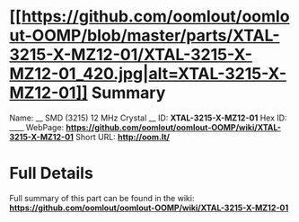 
[[https://github.com/oomlout/oomlout-OOMP/blob/master/parts/XTAL-3215-X-MZ12-01/XTAL-3215-X-MZ12-01_420.jpg|alt=XTAL-3215-X-MZ12-01]] 
Summary
=================

Name: __ SMD (3215) 12 MHz Crystal __
ID: __XTAL-3215-X-MZ12-01__
Hex ID: ____
WebPage: __https://github.com/oomlout/oomlout-OOMP/wiki/XTAL-3215-X-MZ12-01__
Short URL: __http://oom.lt/__

Full Details
==========================
Full summary of this part can be found in the wiki:   
__https://github.com/oomlout/oomlout-OOMP/wiki/XTAL-3215-X-MZ12-01__   

